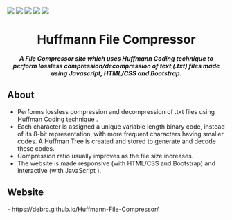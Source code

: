 ![](https://img.shields.io/badge/Huffmann%20Coding-%20-yellow) ![](https://img.shields.io/badge/File%20Compression-%20-green) ![](https://img.shields.io/badge/javascript-%20-orange) ![](https://img.shields.io/badge/HTML/CSS/Bootstrap-%20-red) ![](https://img.shields.io/badge/license-MIT-blue)
<br />
<p align="center">
  <h1 align="center">Huffmann File Compressor</h1>
  <p align="center">
  <i><b>A File Compressor site which uses Huffmann Coding technique to perform lossless compression/decompression of text (.txt) files made using Javascript, HTML/CSS and Bootstrap.</b></i>
  </p>
</p>

## About
* Performs lossless compression and decompression of .txt files using Huffman Coding technique .
* Each character is assigned a unique variable length binary code, instead of its 8-bit representation, with more frequent characters having smaller codes. A Huffman Tree is created and stored to generate and decode these codes.
* Compression ratio usually improves as the file size increases.
* The website is made responsive (with HTML/CSS and Bootstrap) and interactive (with JavaScript ).

<h2> Website </h2>- https://debrc.github.io/Huffmann-File-Compressor/
